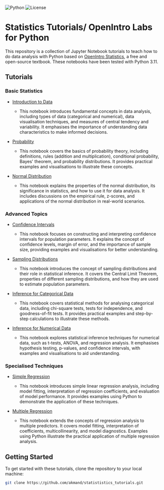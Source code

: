 ![Python](https://img.shields.io/badge/Python-3.x-blue.svg)
![License](https://img.shields.io/badge/License-MIT-brightgreen.svg)

# Statistics Tutorials/ OpenIntro Labs for Python

This repository is a collection of Jupyter Notebook tutorials to teach how to do data analysis with Python based on [OpenIntro Statistics](https://www.openintro.org/book/os/), a free and open-source textbook. These notebooks have been tested with Python 3.11.

## Tutorials

### Basic Statistics

- [Introduction to Data](tutorials/ch1n2_intro_to_data.ipynb)
  - This notebook introduces fundamental concepts in data analysis, including types of data (categorical and numerical), data visualisation techniques, and measures of central tendency and variability. It emphasises the importance of understanding data characteristics to make informed decisions.

- [Probability](tutorials/ch3_probability.ipynb)
  - This notebook covers the basics of probability theory, including definitions, rules (addition and multiplication), conditional probability, Bayes' theorem, and probability distributions. It provides practical examples and visualisations to illustrate these concepts.

- [Normal Distribution](tutorials/ch4_normal_distribution.ipynb)
  - This notebook explains the properties of the normal distribution, its significance in statistics, and how to use it for data analysis. It includes discussions on the empirical rule, z-scores, and applications of the normal distribution in real-world scenarios.

### Advanced Topics

- [Confidence Intervals](tutorials/ch5_confidence_intervals.ipynb)
  - This notebook focuses on constructing and interpreting confidence intervals for population parameters. It explains the concept of confidence levels, margin of error, and the importance of sample size, providing examples and visualisations for better understanding.

- [Sampling Distributions](tutorials/ch5_sampling_distributions.ipynb)
  - This notebook introduces the concept of sampling distributions and their role in statistical inference. It covers the Central Limit Theorem, properties of different sampling distributions, and how they are used to estimate population parameters.

- [Inference for Categorical Data](tutorials/ch6_inf_for_categorical_data.ipynb)
  - This notebook covers statistical methods for analysing categorical data, including chi-square tests, tests for independence, and goodness-of-fit tests. It provides practical examples and step-by-step calculations to illustrate these methods.

- [Inference for Numerical Data](tutorials/ch7_inf_for_numerical_data.ipynb)
  - This notebook explores statistical inference techniques for numerical data, such as t-tests, ANOVA, and regression analysis. It emphasises hypothesis testing, p-values, and confidence intervals, with examples and visualisations to aid understanding.

### Specialised Techniques

- [Simple Regression](tutorials/ch8_simple_regression.ipynb)
  - This notebook introduces simple linear regression analysis, including model fitting, interpretation of regression coefficients, and evaluation of model performance. It provides examples using Python to demonstrate the application of these techniques.

- [Multiple Regression](tutorials/ch9_multiple_regression.ipynb)
  - This notebook extends the concepts of regression analysis to multiple predictors. It covers model fitting, interpretation of coefficients, multicollinearity, and model diagnostics. Examples using Python illustrate the practical application of multiple regression analysis.

## Getting Started

To get started with these tutorials, clone the repository to your local machine:

```bash
git clone https://github.com/akmand/statististics_tutorials.git


